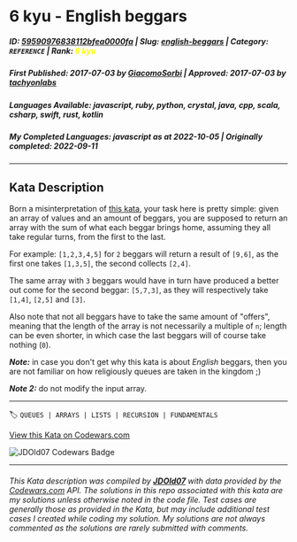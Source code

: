 # 6 kyu - English beggars

##### **ID**: [59590976838112bfea0000fa](https://www.codewars.com/kata/59590976838112bfea0000fa) | **Slug**: [english-beggars](https://www.codewars.com/kata/59590976838112bfea0000fa) | **Category**: `REFERENCE` | **Rank**: <span style="color:yellow">6 kyu</span>

##### **First Published**: 2017-07-03 ***by*** [GiacomoSorbi](https://www.codewars.com/users/GiacomoSorbi) | **Approved**: 2017-07-03 ***by*** [tachyonlabs](https://www.codewars.com/users/tachyonlabs)

##### **Languages Available**: javascript, ruby, python, crystal, java, cpp, scala, csharp, swift, rust, kotlin

##### **My Completed Languages**: javascript ***as at*** 2022-10-05 | **Originally completed**: 2022-09-11

---

## Kata Description


Born a misinterpretation of [this kata](https://www.codewars.com/kata/simple-fun-number-334-two-beggars-and-gold/), your task here is pretty simple: given an array of values and an amount of beggars, you are supposed to return an array with the sum of what each beggar brings home, assuming they all take regular turns, from the first to the last.



For example: `[1,2,3,4,5]` for `2` beggars will return a result of `[9,6]`, as the first one takes `[1,3,5]`, the second collects `[2,4]`.



The same array with `3` beggars would have in turn have produced a better out come for the second beggar: `[5,7,3]`, as they will respectively take `[1,4]`, `[2,5]` and `[3]`.



Also note that not all beggars have to take the same amount of "offers", meaning that the length of the array is not necessarily a multiple of `n`; length can be even shorter, in which case the last beggars will of course take nothing (`0`).



***Note:*** in case you don't get why this kata is about *English* beggars, then you are not familiar on how religiously queues are taken in the kingdom ;)



***Note 2:*** do not modify the input array.

---


🏷 `QUEUES | ARRAYS | LISTS | RECURSION | FUNDAMENTALS`


[View this Kata on Codewars.com](https://www.codewars.com/kata/59590976838112bfea0000fa)

![](https://www.codewars.com/users/jdold07/badges/large "JDOld07 Codewars Badge")

---

###### *This Kata description was compiled by [**JDOld07**](https://tpstech.dev) with data provided by the [Codewars.com](https://www.codewars.com) API.  The solutions in this repo associated with this kata are my solutions unless otherwise noted in the code file.  Test cases are generally those as provided in the Kata, but may include additional test cases I created while coding my solution.  My solutions are not always commented as the solutions are rarely submitted with comments.*
